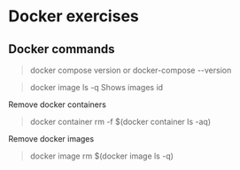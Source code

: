 # Docker exercises

## Docker commands

> docker compose version 
or 
> docker-compose --version

> docker image ls -q 
Shows images id

Remove docker containers
> docker container rm -f $(docker container ls -aq)

Remove docker images
> docker image rm $(docker image ls -q)
